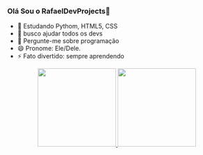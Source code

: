### Olá Sou o RafaelDevProjects👋

- 🌱 Estudando Pythom, HTML5, CSS
- 🤔 busco ajudar todos os devs
- 💬 Pergunte-me sobre programação
- 😄 Pronome: Ele/Dele.
- ⚡ Fato divertido: sempre aprendendo

<div align="center">
  <a href="https://github.com/RafaelDevProjects">
  <img height="180em" src="https://github-readme-stats.vercel.app/api?username=RafaelDevProjects&show_icons=true&theme=dracula&include_all_commits=true&count_private=true"/>
  <img height="180em" src="https://github-readme-stats.vercel.app/api/top-langs/?username=RafaelDevProjects&layout=compact&langs_count=7&theme=dracula"/>
</div>

